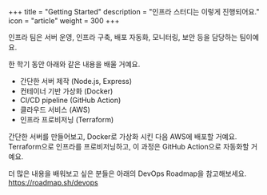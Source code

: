+++
title = "Getting Started"
description = "인프라 스터디는 이렇게 진행되어요."
icon = "article"
weight = 300
+++

인프라 팀은 서버 운영, 인프라 구축, 배포 자동화, 모니터링, 보안 등을 담당하는 팀이예요.

한 학기 동안 아래와 같은 내용을 배울 거예요.

- 간단한 서버 제작 (Node.js, Express)
- 컨테이너 기반 가상화 (Docker)
- CI/CD pipeline (GitHub Action)
- 클라우드 서비스 (AWS)
- 인프라 프로비저닝 (Terraform)

간단한 서버를 만들어보고, Docker로 가상화 시킨 다음 AWS에 배포할 거예요.  
Terraform으로 인프라를 프로비저닝하고, 이 과정은 GitHub Action으로 자동화할 거예요.

더 많은 내용을 배워보고 싶은 분들은 아래의 DevOps Roadmap을 참고해보세요.
https://roadmap.sh/devops
